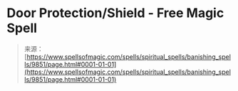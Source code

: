 <!--yml
category: 未分类
date: 2024-06-12 18:46:15
-->

# Door Protection/Shield - Free Magic Spell

> 来源：[https://www.spellsofmagic.com/spells/spiritual_spells/banishing_spells/9851/page.html#0001-01-01](https://www.spellsofmagic.com/spells/spiritual_spells/banishing_spells/9851/page.html#0001-01-01)